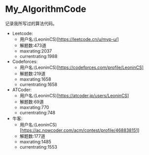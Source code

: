 # My_AlgorithmCode
记录我所写过的算法代码。    
- Leetcode:  
    - 用户名:(LeoninCS)[https://leetcode.cn/u/mvp-u/]  
    - 解题数:473道
    - maxrating:2037
    - currentrating:1988  
- Codeforces:  
    - 用户名:(LeoninCS)[https://codeforces.com/profile/LeoninCS]
    - 解题数:219道  
    - maxrating:1658
    - currentrating:1658  
- ATCoder:
    - 用户名:(LeoninCS)[https://atcoder.jp/users/LeoninCS]
    - 解题数:69道 
     - maxrating:770
     - currentrating:748  
- 牛客:
    - 用户名:(LeoninCS)[https://ac.nowcoder.com/acm/contest/profile/468838151]
    - 解题数:177道  
    - maxrating:1485
    - currentrating:1553  
